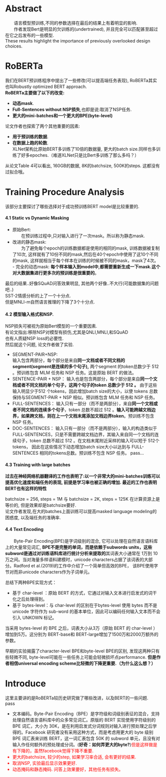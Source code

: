 # Abstract  
&emsp;&emsp;语言模型预训练,不同的参数选择在最后的结果上有着明显的影响.  
&emsp;&emsp;作者发现Bert是明显的欠训练的(undertrained), 并且完全可以匹配甚至超过在它之后发布的一些模型.  
These results highlight the importance of previously overlooked design choices.

# RoBERTa  
我们在BERT预训练程序中提出了一些修改(可以提高端任务表现), RoBERTa其实也叫Robustly optimized BERT approach.  
**RoBERTa主要做了以下的改变:**  
- **动态mask**. 
- **Full-Sentences without NSP损失**,也即是说:取消了NSP任务.  
- **更大的mini-batches和一个更大的BPE(byte-level)**  

论文作者也探索了两个其他重要的因素:  
- **用于预训练的数据**.  
- **在数据上跑的轮数**.  
XLNet架构比原始BERT多训练了10倍的数据量, 更大的batch size.同样也多训练了好多epoches.（难道XLNet只是比Bert多训练了那么多吗？）  


从论文Table 4可以看出, 160GB的数据, 8K的batchsize, 500K的steps. 这都没有过拟合哦。

# Training Procedure Analysis  
该部分主要探讨了哪些选择对于成功预训练BERT model是比较重要的.    

#### 4.1 Static vs Dynamic Masking  
- 原始Bert:  
&emsp;&emsp;在预训练过程中,只对输入进行了一次mask。所以称为静态mask.  
- 改进的静态mask:  
&emsp;&emsp;为了避免每个epoch的训练数据都是使用的相同的mask, 训练数据被复制了10次, 这样就有了10份不同的mask,然后在40个epoch中使用了这10个不同的mask, 这样就相当于每个样本在训练的时候被不同的mask，mask了4次。 - 完全的动态mask:
**每个样本输入到model中,都需要重新生成一下mask.这个对大数据集进行更多次的预训练是很重要的**。  

最后的结果..好像SQuAD问答效果明显, 其他两个好像..不大行(可能数据集的问题吧..)  
SST-2情感分析的上了一个十分点.  
但是MNLI-m自然语言推理的下降了3个十分点. 

#### 4.2 模型输入格式和NSP.  
NSP损失可被视为原始Bert模型的一个重要因素.  
有论文指出:移除NSP对模型有损伤,尤其是QNLI,MNLI,和SQuAD  
也有人质疑NSP loss的必要性.  
然后就这个问题, 论文作者做了实验.  

- SEGMENT-PAIR+NSP:  
输入包含两部分，每个部分是来自**同一文档或者不同文档的segment(segment是连续的多个句子),** 两个segment 的token总数少于 512 。预训练包含 MLM 任务和 NSP 任务。这是原始 BERT 的做法。
- SENTENCE-PAIR + NSP：
输入也是包含两部分，每个部分是来自**同一个文档或者不同文档的单个句子，这两个句子的token 总数少于 512 。** 由于这些输入明显少于512 个tokens，因此增加batch size的大小，以使 tokens 总数保持与SEGMENT-PAIR + NSP 相似。预训练包含 MLM 任务和 NSP 任务。
- FULL-SENTENCES：
输入只有一部分（而不是两部分），来自**同一个文档或者不同文档的连续多个句子**，token 总数不超过 512 。**输入可能跨越文档边界，如果跨文档，则在上一个文档末尾添加文档边界token**。预训练不包含 NSP 任务。
- DOC-SENTENCES：
输入只有一部分（而不是两部分），输入的构造类似于FULL-SENTENCES，只是不需要跨越文档边界，其输入来自同一个文档的连续句子，token 总数不超过 512 。在文档末尾附近采样的输入可以短于 512个tokens， 因此在这些情况下动态增加batch size大小以达到与 FULL-SENTENCES 相同的tokens总数。预训练不包含 NSP 任务。
pass... 
#### 4.3 Training with large batches  
**过去在神经网络机器翻译的工作也表明了:以一个非常大的mini-batches训练可以提高优化速度和端任务的表现, 前提是学习率也被正确的增加. 最近的工作也表明BERT也有这样的特性**  

batchsize = 256, steps = 1M 与 batchsize = 2K, steps = 125K 在计算资源上是等价的, 但是效果却是batchsize要好.  
论文作者发现,在大的batches上面训练可以提高masked language modeling的困惑度, 以及端任务的准确率.  

#### 4.4 Text Encoding  
&emsp;&emsp;Byte-Pair Encoding(BPE)是字词级别的混合, 它可以处理在自然语言语料库上的大量常见词汇, **BPE不是完整的单词，而是依赖于subwords units，这些subword是通过对训练语料库进行统计分析来提取的**其词表大小通常在 1万到 10万之间。当对海量多样语料建模时，unicode characters占据了该词表的大部分。Radford et al.(2019)的工作中介绍了一个简单但高效的BPE， 该BPE使用字节对而非unicode characters作为子词单元。  

总结下两种BPE实现方式：
- 基于 char-level ：原始 BERT 的方式，它通过对输入文本进行启发式的词干化之后处理得到。
- 基于 bytes-level：与 char-level 的区别在于bytes-level 使用 bytes 而不是 unicode 字符作为 sub-word 的基本单位，因此可以编码任何输入文本而不会引入 UNKOWN 标记。  

当采用 bytes-level 的 BPE 之后，词表大小从3万（原始 BERT 的 char-level ）增加到5万。这分别为 BERT-base和 BERT-large增加了1500万和2000万额外的参数。  

早期的实验揭露了character-level BPE和byte-level BPE的区别, 发现这两种只有些轻微不同, byte-level可能在一些任务上可能会轻微损坏点performance. **但是作者相信universal encoding scheme比轻微的下降更重要.（为什么这么想？）** 




# Introduce
这里主要讲的是RoBERTa较历史研究做了哪些改进，以及BERT的一些问题.  
pass 
- 文本编码。Byte-Pair Encoding（BPE）是字符级和词级别表征的混合，支持处理自然语言语料库中的众多常见词汇。原版的 BERT 实现使用字符级别的 BPE 词汇，大小为 30K，是在利用启发式分词规则对输入进行预处理之后学得的。Facebook 研究者没有采用这种方式，而是考虑用更大的 byte 级别 BPE 词汇表来训练 BERT，这一词汇表包含 50K 的 subword 单元，且没有对输入作任何额外的预处理或分词。(**好奇：如何弄更大的byte?**)<font color="red">但是这样做是有下降的，虽然facebook觉得下降不重要.   
- 更大的batchsize, 较少的step, 如果学习率合适, 会有更好的结果.  
- 取消NSP, 实验最后显示效果更好.  
- 动态掩码和静态掩码. 问答上效果要好，其他任务有损失。
